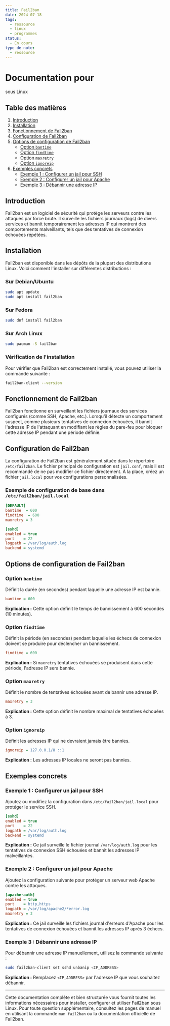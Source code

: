 ```yaml
---
title: Fail2ban
date: 2024-07-18
tags:
  - ressource
  - linux
  - programmes
status:
  - En cours
type de note:
  - ressource
---
```

# Documentation pour 
 sous Linux

## Table des matières
1. [Introduction](#introduction)
2. [Installation](#installation)
3. [Fonctionnement de Fail2ban](#fonctionnement-de-fail2ban)
4. [Configuration de Fail2ban](#configuration-de-fail2ban)
5. [Options de configuration de Fail2ban](#options-de-configuration-de-fail2ban)
    - [Option `bantime`](#option-bantime)
    - [Option `findtime`](#option-findtime)
    - [Option `maxretry`](#option-maxretry)
    - [Option `ignoreip`](#option-ignoreip)
6. [Exemples concrets](#exemples-concrets)
    - [Exemple 1 : Configurer un jail pour SSH](#exemple-1--configurer-un-jail-pour-ssh)
    - [Exemple 2 : Configurer un jail pour Apache](#exemple-2--configurer-un-jail-pour-apache)
    - [Exemple 3 : Débannir une adresse IP](#exemple-3--débannir-une-adresse-ip)

## Introduction

Fail2ban est un logiciel de sécurité qui protège les serveurs contre les attaques par force brute. Il surveille les fichiers journaux (logs) de divers services et bannit temporairement les adresses IP qui montrent des comportements malveillants, tels que des tentatives de connexion échouées répétées.

## Installation

Fail2ban est disponible dans les dépôts de la plupart des distributions Linux. Voici comment l'installer sur différentes distributions :

### Sur Debian/Ubuntu

```bash
sudo apt update
sudo apt install fail2ban
```

### Sur Fedora

```bash
sudo dnf install fail2ban
```

### Sur Arch Linux

```bash
sudo pacman -S fail2ban
```

### Vérification de l'installation

Pour vérifier que Fail2ban est correctement installé, vous pouvez utiliser la commande suivante :

```bash
fail2ban-client --version
```

## Fonctionnement de Fail2ban

Fail2ban fonctionne en surveillant les fichiers journaux des services configurés (comme SSH, Apache, etc.). Lorsqu'il détecte un comportement suspect, comme plusieurs tentatives de connexion échouées, il bannit l'adresse IP de l'attaquant en modifiant les règles du pare-feu pour bloquer cette adresse IP pendant une période définie.

## Configuration de Fail2ban

La configuration de Fail2ban est généralement située dans le répertoire `/etc/fail2ban`. Le fichier principal de configuration est `jail.conf`, mais il est recommandé de ne pas modifier ce fichier directement. À la place, créez un fichier `jail.local` pour vos configurations personnalisées.

### Exemple de configuration de base dans `/etc/fail2ban/jail.local`

```ini
[DEFAULT]
bantime  = 600
findtime  = 600
maxretry = 3

[sshd]
enabled = true
port    = 22
logpath = /var/log/auth.log
backend = systemd
```

## Options de configuration de Fail2ban

### Option `bantime`

Définit la durée (en secondes) pendant laquelle une adresse IP est bannie.

```ini
bantime = 600
```

**Explication :** Cette option définit le temps de bannissement à 600 secondes (10 minutes).

### Option `findtime`

Définit la période (en secondes) pendant laquelle les échecs de connexion doivent se produire pour déclencher un bannissement.

```ini
findtime = 600
```

**Explication :** Si `maxretry` tentatives échouées se produisent dans cette période, l'adresse IP sera bannie.

### Option `maxretry`

Définit le nombre de tentatives échouées avant de bannir une adresse IP.

```ini
maxretry = 3
```

**Explication :** Cette option définit le nombre maximal de tentatives échouées à 3.

### Option `ignoreip`

Définit les adresses IP qui ne devraient jamais être bannies.

```ini
ignoreip = 127.0.0.1/8 ::1
```

**Explication :** Les adresses IP locales ne seront pas bannies.

## Exemples concrets

### Exemple 1 : Configurer un jail pour SSH

Ajoutez ou modifiez la configuration dans `/etc/fail2ban/jail.local` pour protéger le service SSH.

```ini
[sshd]
enabled = true
port    = 22
logpath = /var/log/auth.log
backend = systemd
```

**Explication :** Ce jail surveille le fichier journal `/var/log/auth.log` pour les tentatives de connexion SSH échouées et bannit les adresses IP malveillantes.

### Exemple 2 : Configurer un jail pour Apache

Ajoutez la configuration suivante pour protéger un serveur web Apache contre les attaques.

```ini
[apache-auth]
enabled = true
port    = http,https
logpath = /var/log/apache2/*error.log
maxretry = 3
```

**Explication :** Ce jail surveille les fichiers journal d'erreurs d'Apache pour les tentatives de connexion échouées et bannit les adresses IP après 3 échecs.

### Exemple 3 : Débannir une adresse IP

Pour débannir une adresse IP manuellement, utilisez la commande suivante :

```bash
sudo fail2ban-client set sshd unbanip <IP_ADDRESS>
```

**Explication :** Remplacez `<IP_ADDRESS>` par l'adresse IP que vous souhaitez débannir.

---

Cette documentation complète et bien structurée vous fournit toutes les informations nécessaires pour installer, configurer et utiliser Fail2ban sous Linux. Pour toute question supplémentaire, consultez les pages de manuel en utilisant la commande `man fail2ban` ou la documentation officielle de Fail2ban.